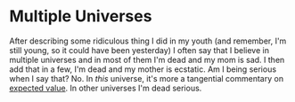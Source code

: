 # Multiple Universes

After describing some ridiculous thing I did in my youth (and
remember, I'm still young, so it could have been yesterday) I often
say that I believe in multiple universes and in most of them I'm dead
and my mom is sad.  I then add that in a few, I'm dead and my mother
is ecstatic.  Am I being serious when I say that?  No.  In _this_
universe, it's more a tangential commentary on [expected
value](https://en.wikipedia.org/wiki/Expected_value).  In other
universes I'm dead serious.
